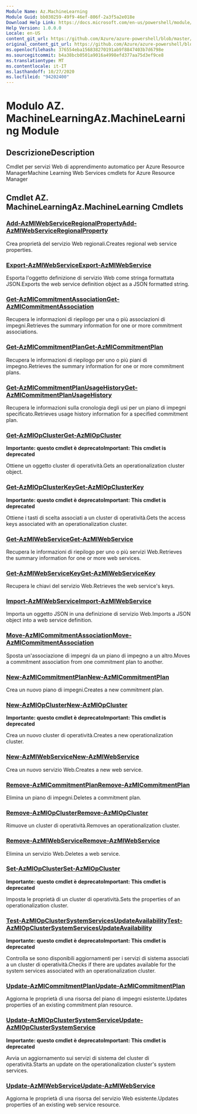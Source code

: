 ```yaml
---
Module Name: Az.MachineLearning
Module Guid: bb030259-49f9-46ef-806f-2a3f5a2e018e
Download Help Link: https://docs.microsoft.com/en-us/powershell/module/az.machinelearning
Help Version: 1.0.0.0
Locale: en-US
content_git_url: https://github.com/Azure/azure-powershell/blob/master/src/MachineLearning/MachineLearning/help/Az.MachineLearning.md
original_content_git_url: https://github.com/Azure/azure-powershell/blob/master/src/MachineLearning/MachineLearning/help/Az.MachineLearning.md
ms.openlocfilehash: 376554eba156838270191ab9f8847403b7d6798e
ms.sourcegitcommit: b4a38bcb0501a9016a4998efd377aa75d3ef9ce8
ms.translationtype: MT
ms.contentlocale: it-IT
ms.lasthandoff: 10/27/2020
ms.locfileid: "94202400"
---
```

# <span data-ttu-id="d898e-101">Modulo AZ. MachineLearning</span><span class="sxs-lookup"><span data-stu-id="d898e-101">Az.MachineLearning Module</span></span>
## <span data-ttu-id="d898e-102">Descrizione</span><span class="sxs-lookup"><span data-stu-id="d898e-102">Description</span></span>
<span data-ttu-id="d898e-103">Cmdlet per servizi Web di apprendimento automatico per Azure Resource Manager</span><span class="sxs-lookup"><span data-stu-id="d898e-103">Machine Learning Web Services cmdlets for Azure Resource Manager</span></span>

## <span data-ttu-id="d898e-104">Cmdlet AZ. MachineLearning</span><span class="sxs-lookup"><span data-stu-id="d898e-104">Az.MachineLearning Cmdlets</span></span>
### [<span data-ttu-id="d898e-105">Add-AzMlWebServiceRegionalProperty</span><span class="sxs-lookup"><span data-stu-id="d898e-105">Add-AzMlWebServiceRegionalProperty</span></span>](Add-AzMlWebServiceRegionalProperty.md)
<span data-ttu-id="d898e-106">Crea proprietà del servizio Web regionali.</span><span class="sxs-lookup"><span data-stu-id="d898e-106">Creates regional web service properties.</span></span>

### [<span data-ttu-id="d898e-107">Export-AzMlWebService</span><span class="sxs-lookup"><span data-stu-id="d898e-107">Export-AzMlWebService</span></span>](Export-AzMlWebService.md)
<span data-ttu-id="d898e-108">Esporta l'oggetto definizione di servizio Web come stringa formattata JSON.</span><span class="sxs-lookup"><span data-stu-id="d898e-108">Exports the web service definition object as a JSON formatted string.</span></span>

### [<span data-ttu-id="d898e-109">Get-AzMlCommitmentAssociation</span><span class="sxs-lookup"><span data-stu-id="d898e-109">Get-AzMlCommitmentAssociation</span></span>](Get-AzMlCommitmentAssociation.md)
<span data-ttu-id="d898e-110">Recupera le informazioni di riepilogo per una o più associazioni di impegni.</span><span class="sxs-lookup"><span data-stu-id="d898e-110">Retrieves the summary information for one or more commitment associations.</span></span>

### [<span data-ttu-id="d898e-111">Get-AzMlCommitmentPlan</span><span class="sxs-lookup"><span data-stu-id="d898e-111">Get-AzMlCommitmentPlan</span></span>](Get-AzMlCommitmentPlan.md)
<span data-ttu-id="d898e-112">Recupera le informazioni di riepilogo per uno o più piani di impegno.</span><span class="sxs-lookup"><span data-stu-id="d898e-112">Retrieves the summary information for one or more commitment plans.</span></span>

### [<span data-ttu-id="d898e-113">Get-AzMlCommitmentPlanUsageHistory</span><span class="sxs-lookup"><span data-stu-id="d898e-113">Get-AzMlCommitmentPlanUsageHistory</span></span>](Get-AzMlCommitmentPlanUsageHistory.md)
<span data-ttu-id="d898e-114">Recupera le informazioni sulla cronologia degli usi per un piano di impegni specificato.</span><span class="sxs-lookup"><span data-stu-id="d898e-114">Retrieves usage history information for a specified commitment plan.</span></span>

### [<span data-ttu-id="d898e-115">Get-AzMlOpCluster</span><span class="sxs-lookup"><span data-stu-id="d898e-115">Get-AzMlOpCluster</span></span>](Get-AzMlOpCluster.md)
<span data-ttu-id="d898e-116">**Importante: questo cmdlet è deprecato**</span><span class="sxs-lookup"><span data-stu-id="d898e-116">**Important: This cmdlet is deprecated**</span></span>

<span data-ttu-id="d898e-117">Ottiene un oggetto cluster di operatività.</span><span class="sxs-lookup"><span data-stu-id="d898e-117">Gets an operationalization cluster object.</span></span>

### [<span data-ttu-id="d898e-118">Get-AzMlOpClusterKey</span><span class="sxs-lookup"><span data-stu-id="d898e-118">Get-AzMlOpClusterKey</span></span>](Get-AzMlOpClusterKey.md)
<span data-ttu-id="d898e-119">**Importante: questo cmdlet è deprecato**</span><span class="sxs-lookup"><span data-stu-id="d898e-119">**Important: This cmdlet is deprecated**</span></span>

<span data-ttu-id="d898e-120">Ottiene i tasti di scelta associati a un cluster di operatività.</span><span class="sxs-lookup"><span data-stu-id="d898e-120">Gets the access keys associated with an operationalization cluster.</span></span>

### [<span data-ttu-id="d898e-121">Get-AzMlWebService</span><span class="sxs-lookup"><span data-stu-id="d898e-121">Get-AzMlWebService</span></span>](Get-AzMlWebService.md)
<span data-ttu-id="d898e-122">Recupera le informazioni di riepilogo per uno o più servizi Web.</span><span class="sxs-lookup"><span data-stu-id="d898e-122">Retrieves the summary information for one or more web services.</span></span>

### [<span data-ttu-id="d898e-123">Get-AzMlWebServiceKey</span><span class="sxs-lookup"><span data-stu-id="d898e-123">Get-AzMlWebServiceKey</span></span>](Get-AzMlWebServiceKey.md)
<span data-ttu-id="d898e-124">Recupera le chiavi del servizio Web.</span><span class="sxs-lookup"><span data-stu-id="d898e-124">Retrieves the web service's keys.</span></span>

### [<span data-ttu-id="d898e-125">Import-AzMlWebService</span><span class="sxs-lookup"><span data-stu-id="d898e-125">Import-AzMlWebService</span></span>](Import-AzMlWebService.md)
<span data-ttu-id="d898e-126">Importa un oggetto JSON in una definizione di servizio Web.</span><span class="sxs-lookup"><span data-stu-id="d898e-126">Imports a JSON object into a web service definition.</span></span>

### [<span data-ttu-id="d898e-127">Move-AzMlCommitmentAssociation</span><span class="sxs-lookup"><span data-stu-id="d898e-127">Move-AzMlCommitmentAssociation</span></span>](Move-AzMlCommitmentAssociation.md)
<span data-ttu-id="d898e-128">Sposta un'associazione di impegni da un piano di impegno a un altro.</span><span class="sxs-lookup"><span data-stu-id="d898e-128">Moves a commitment association from one commitment plan to another.</span></span>

### [<span data-ttu-id="d898e-129">New-AzMlCommitmentPlan</span><span class="sxs-lookup"><span data-stu-id="d898e-129">New-AzMlCommitmentPlan</span></span>](New-AzMlCommitmentPlan.md)
<span data-ttu-id="d898e-130">Crea un nuovo piano di impegni.</span><span class="sxs-lookup"><span data-stu-id="d898e-130">Creates a new commitment plan.</span></span>

### [<span data-ttu-id="d898e-131">New-AzMlOpCluster</span><span class="sxs-lookup"><span data-stu-id="d898e-131">New-AzMlOpCluster</span></span>](New-AzMlOpCluster.md)
<span data-ttu-id="d898e-132">**Importante: questo cmdlet è deprecato**</span><span class="sxs-lookup"><span data-stu-id="d898e-132">**Important: This cmdlet is deprecated**</span></span>

<span data-ttu-id="d898e-133">Crea un nuovo cluster di operatività.</span><span class="sxs-lookup"><span data-stu-id="d898e-133">Creates a new operationalization cluster.</span></span>

### [<span data-ttu-id="d898e-134">New-AzMlWebService</span><span class="sxs-lookup"><span data-stu-id="d898e-134">New-AzMlWebService</span></span>](New-AzMlWebService.md)
<span data-ttu-id="d898e-135">Crea un nuovo servizio Web.</span><span class="sxs-lookup"><span data-stu-id="d898e-135">Creates a new web service.</span></span>

### [<span data-ttu-id="d898e-136">Remove-AzMlCommitmentPlan</span><span class="sxs-lookup"><span data-stu-id="d898e-136">Remove-AzMlCommitmentPlan</span></span>](Remove-AzMlCommitmentPlan.md)
<span data-ttu-id="d898e-137">Elimina un piano di impegni.</span><span class="sxs-lookup"><span data-stu-id="d898e-137">Deletes a commitment plan.</span></span>

### [<span data-ttu-id="d898e-138">Remove-AzMlOpCluster</span><span class="sxs-lookup"><span data-stu-id="d898e-138">Remove-AzMlOpCluster</span></span>](Remove-AzMlOpCluster.md)
<span data-ttu-id="d898e-139">Rimuove un cluster di operatività.</span><span class="sxs-lookup"><span data-stu-id="d898e-139">Removes an operationalization cluster.</span></span>

### [<span data-ttu-id="d898e-140">Remove-AzMlWebService</span><span class="sxs-lookup"><span data-stu-id="d898e-140">Remove-AzMlWebService</span></span>](Remove-AzMlWebService.md)
<span data-ttu-id="d898e-141">Elimina un servizio Web.</span><span class="sxs-lookup"><span data-stu-id="d898e-141">Deletes a web service.</span></span>

### [<span data-ttu-id="d898e-142">Set-AzMlOpCluster</span><span class="sxs-lookup"><span data-stu-id="d898e-142">Set-AzMlOpCluster</span></span>](Set-AzMlOpCluster.md)
<span data-ttu-id="d898e-143">**Importante: questo cmdlet è deprecato**</span><span class="sxs-lookup"><span data-stu-id="d898e-143">**Important: This cmdlet is deprecated**</span></span>

<span data-ttu-id="d898e-144">Imposta le proprietà di un cluster di operatività.</span><span class="sxs-lookup"><span data-stu-id="d898e-144">Sets the properties of an operationalization cluster.</span></span>

### [<span data-ttu-id="d898e-145">Test-AzMlOpClusterSystemServicesUpdateAvailability</span><span class="sxs-lookup"><span data-stu-id="d898e-145">Test-AzMlOpClusterSystemServicesUpdateAvailability</span></span>](Test-AzMlOpClusterSystemServicesUpdateAvailability.md)
<span data-ttu-id="d898e-146">**Importante: questo cmdlet è deprecato**</span><span class="sxs-lookup"><span data-stu-id="d898e-146">**Important: This cmdlet is deprecated**</span></span>

<span data-ttu-id="d898e-147">Controlla se sono disponibili aggiornamenti per i servizi di sistema associati a un cluster di operatività.</span><span class="sxs-lookup"><span data-stu-id="d898e-147">Checks if there are updates available for the system services associated with an operationalization cluster.</span></span>

### [<span data-ttu-id="d898e-148">Update-AzMlCommitmentPlan</span><span class="sxs-lookup"><span data-stu-id="d898e-148">Update-AzMlCommitmentPlan</span></span>](Update-AzMlCommitmentPlan.md)
<span data-ttu-id="d898e-149">Aggiorna le proprietà di una risorsa del piano di impegni esistente.</span><span class="sxs-lookup"><span data-stu-id="d898e-149">Updates properties of an existing commitment plan resource.</span></span>

### [<span data-ttu-id="d898e-150">Update-AzMlOpClusterSystemService</span><span class="sxs-lookup"><span data-stu-id="d898e-150">Update-AzMlOpClusterSystemService</span></span>](Update-AzMlOpClusterSystemService.md)
<span data-ttu-id="d898e-151">**Importante: questo cmdlet è deprecato**</span><span class="sxs-lookup"><span data-stu-id="d898e-151">**Important: This cmdlet is deprecated**</span></span>

<span data-ttu-id="d898e-152">Avvia un aggiornamento sui servizi di sistema del cluster di operatività.</span><span class="sxs-lookup"><span data-stu-id="d898e-152">Starts an update on the operationalization cluster's system services.</span></span>

### [<span data-ttu-id="d898e-153">Update-AzMlWebService</span><span class="sxs-lookup"><span data-stu-id="d898e-153">Update-AzMlWebService</span></span>](Update-AzMlWebService.md)
<span data-ttu-id="d898e-154">Aggiorna le proprietà di una risorsa del servizio Web esistente.</span><span class="sxs-lookup"><span data-stu-id="d898e-154">Updates properties of an existing web service resource.</span></span>

